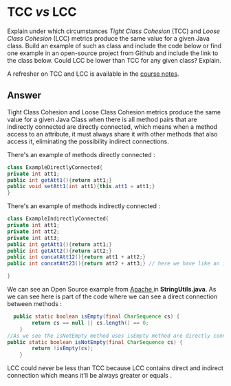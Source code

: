 # TCC *vs* LCC

Explain under which circumstances *Tight Class Cohesion* (TCC) and *Loose Class Cohesion* (LCC) metrics produce the same value for a given Java class. Build an example of such as class and include the code below or find one example in an open-source project from Github and include the link to the class below. Could LCC be lower than TCC for any given class? Explain.

A refresher on TCC and LCC is available in the [course notes](https://oscarlvp.github.io/vandv-classes/#cohesion-graph).

## Answer
Tight Class Cohesion and Loose Class Cohesion metrics produce the same value for a given Java Class when  there is all method pairs that are indirectly connected are directly connected, which means when a method access to an attribute, it must always share it  with other methods that also access it, eliminating  the possibility indirect connections.


There's an example of methods directly connected : 

```Java
class ExampleDirectlyConnected{  
private int att1;
public int getAtt1(){return att1;}
public void setAtt1(int att1){this.att1 = att1;}
}
```
There's an example of methods indirectly connected :   


```Java
class ExampleIndirectlyConnected{
private int att1;
private int att2;
private int att3;
public int getAtt1(){return att1;}
public int getAtt2(){return att2;}
public int concatAtt12(){return att1 + att2;}
public int concatAtt23(){return att2 + att3;} // here we have like an indirect connection with concatAtt12() because both of them use att2 so they are indirectly connected because of them share the methods of the attribute att2

}
```   
We can see an Open Source example from <a href='https://github.com/apache/commons-lang/blob/master/src/main/java/org/apache/commons/lang3/StringUtils.java#L3666'> Apache </a> in **StringUtils.java**. As we can see here is part of the code where we can see a direct connection between methods :   
```Java
  public static boolean isEmpty(final CharSequence cs) {
        return cs == null || cs.length() == 0;
    }
//As we see the isNotEmpty method uses isEmpty method are directly connected equal 1 which means TCC and LCC are equal 
public static boolean isNotEmpty(final CharSequence cs) {
        return !isEmpty(cs);
    }
```
LCC could never be less than TCC because LCC contains direct and indirect connection which means it'll be always greater or equals . 


